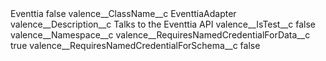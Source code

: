 <?xml version="1.0" encoding="UTF-8"?>
<CustomMetadata xmlns="http://soap.sforce.com/2006/04/metadata" xmlns:xsi="http://www.w3.org/2001/XMLSchema-instance" xmlns:xsd="http://www.w3.org/2001/XMLSchema">
    <label>Eventtia</label>
    <protected>false</protected>
    <values>
        <field>valence__ClassName__c</field>
        <value xsi:type="xsd:string">EventtiaAdapter</value>
    </values>
    <values>
        <field>valence__Description__c</field>
        <value xsi:type="xsd:string">Talks to the Eventtia API</value>
    </values>
    <values>
        <field>valence__IsTest__c</field>
        <value xsi:type="xsd:boolean">false</value>
    </values>
    <values>
        <field>valence__Namespace__c</field>
        <value xsi:nil="true"/>
    </values>
    <values>
        <field>valence__RequiresNamedCredentialForData__c</field>
        <value xsi:type="xsd:boolean">true</value>
    </values>
    <values>
        <field>valence__RequiresNamedCredentialForSchema__c</field>
        <value xsi:type="xsd:boolean">false</value>
    </values>
</CustomMetadata>
